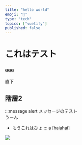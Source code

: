 ```yaml
---
title: "hello world"
emoji: "🙆"
type: "tech"
topics: ["vuetify"]
published: false
---
```


# これはテスト
### aaa
直下
## 階層2
:::message alert
メッセージのテスト\
うーん
- もうこれはひょ
:::
a
[haiahai]

![](https://storage.googleapis.com/zenn-user-upload/2dcf94d1c327c7b5dd560bcd.png)
